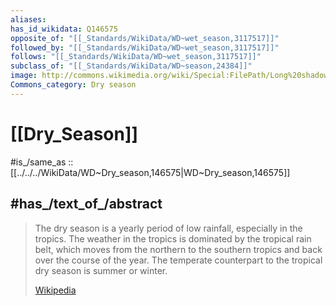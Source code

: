```yaml
---
aliases:
has_id_wikidata: Q146575
opposite_of: "[[_Standards/WikiData/WD~wet_season,3117517]]"
followed_by: "[[_Standards/WikiData/WD~wet_season,3117517]]"
follows: "[[_Standards/WikiData/WD~wet_season,3117517]]"
subclass_of: "[[_Standards/WikiData/WD~season,24384]]"
image: http://commons.wikimedia.org/wiki/Special:FilePath/Long%20shadow%20of%20a%20dead%20tree%20with%20its%20branches%20on%20the%20dry%20fields%20of%20Laos%20-%20landscape.jpg
Commons_category: Dry season
---
```


# [[Dry_Season]] 

#is_/same_as :: [[../../../WikiData/WD~Dry_season,146575|WD~Dry_season,146575]] 

## #has_/text_of_/abstract 

> The dry season is a yearly period of low rainfall, especially in the tropics. 
> The weather in the tropics is dominated by the tropical rain belt, 
> which moves from the northern to the southern tropics and back over the course of the year. 
> The temperate counterpart to the tropical dry season is summer or winter.
>
> [Wikipedia](https://en.wikipedia.org/wiki/Dry%20season) 



